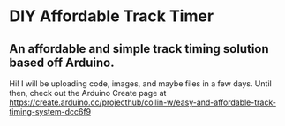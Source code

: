 # DIY Affordable Track Timer
## An affordable and simple track timing solution based off Arduino.
Hi! I will be uploading code, images, and maybe files in a few days. Until then, check out the Arduino Create page at https://create.arduino.cc/projecthub/collin-w/easy-and-affordable-track-timing-system-dcc6f9
